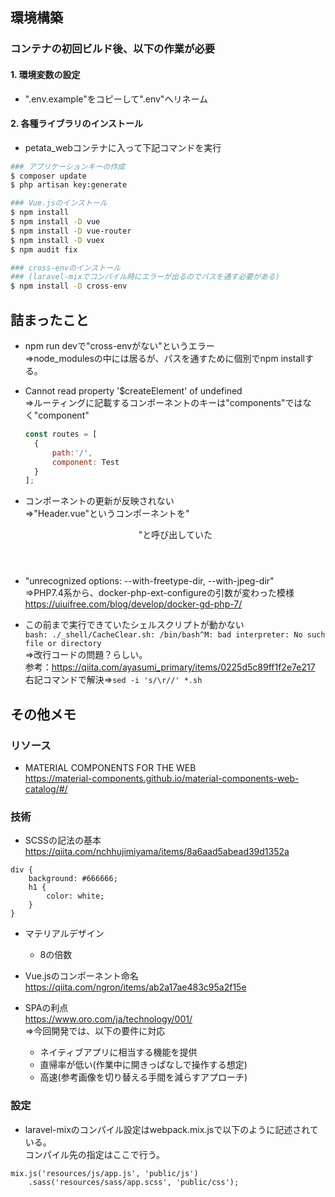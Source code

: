## 環境構築
### コンテナの初回ビルド後、以下の作業が必要
#### 1. 環境変数の設定
- ".env.example"をコピーして".env"へリネーム
#### 2. 各種ライブラリのインストール
- petata_webコンテナに入って下記コマンドを実行
```bash
### アプリケーションキーの作成
$ composer update
$ php artisan key:generate

### Vue.jsのインストール
$ npm install
$ npm install -D vue
$ npm install -D vue-router
$ npm install -D vuex
$ npm audit fix

### cross-envのインストール
### (laravel-mixでコンパイル時にエラーが出るのでパスを通す必要がある)
$ npm install -D cross-env
```

## 詰まったこと
- npm run devで"cross-envがない"というエラー  
⇒node_modulesの中には居るが、パスを通すために個別でnpm installする。

- Cannot read property '$createElement' of undefined  
⇒ルーティングに記載するコンポーネントのキーは"components"ではなく"component"
  ```js
  const routes = [
    {
        path:'/',
        component: Test
    }
  ];
  ```

- コンポーネントの更新が反映されない  
⇒"Header.vue"というコンポーネントを"<header />"と呼び出していた
- "unrecognized options: --with-freetype-dir, --with-jpeg-dir"  
⇒PHP7.4系から、docker-php-ext-configureの引数が変わった模様  
https://uiuifree.com/blog/develop/docker-gd-php-7/

- この前まで実行できていたシェルスクリプトが動かない  
`bash: ./_shell/CacheClear.sh: /bin/bash^M: bad interpreter: No such file or directory`  
⇒改行コードの問題？らしい。  
参考：https://qiita.com/ayasumi_primary/items/0225d5c89ff1f2e7e217  
右記コマンドで解決⇒`sed -i 's/\r//' *.sh`

## その他メモ
### リソース
- MATERIAL COMPONENTS FOR THE WEB  
https://material-components.github.io/material-components-web-catalog/#/

### 技術
- SCSSの記法の基本  
https://qiita.com/nchhujimiyama/items/8a6aad5abead39d1352a
```
div {
    background: #666666;
    h1 {
        color: white;
    }
}
```
- マテリアルデザイン
  - 8の倍数
  
- Vue.jsのコンポーネント命名  
https://qiita.com/ngron/items/ab2a17ae483c95a2f15e

- SPAの利点  
https://www.oro.com/ja/technology/001/  
⇒今回開発では、以下の要件に対応
  - ネイティブアプリに相当する機能を提供
  - 直帰率が低い(作業中に開きっぱなしで操作する想定)
  - 高速(参考画像を切り替える手間を減らすアプローチ)

### 設定
- laravel-mixのコンパイル設定はwebpack.mix.jsで以下のように記述されている。  
コンパイル先の指定はここで行う。
```
mix.js('resources/js/app.js', 'public/js')
    .sass('resources/sass/app.scss', 'public/css');
```
